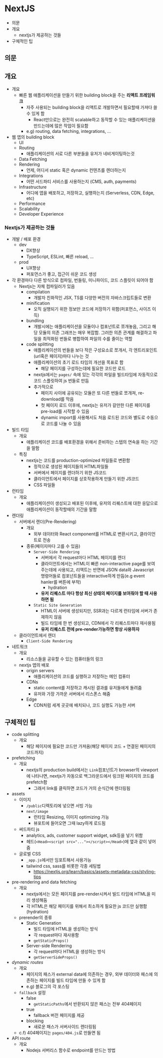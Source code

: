 # NextJS

- 의문
- 개요
  - nextjs가 제공하는 것들
- 구체적인 팁

## 의문

## 개요

- 개요
  - 빠른 웹 애플리케이션을 만들기 위한 building block을 주는 **리액트 프레임워크**
    - 자주 사용되는 building block을 리액트로 개발하면서 필요할때 가져다 쓸 수 있게 함
      - React만으로는 완전히 scalable하고 동작할 수 있는 애플리케이션을 만드는데에 많은 작업이 필요함
    - e.g) routing, data fetching, integrations, ...
- 웹 앱의 building block
  - UI
  - Routing
    - 애플리케이션의 서로 다른 부분들을 유저가 네비게이팅하는것
  - Data Fetching
  - Rendering
    - 언제, 어디서 static 혹은 dynamic 컨텐츠를 렌더하는지
  - Integrations
    - 어떤 서드파티 서비스를 사용하는지 (CMS, auth, payments)
  - Infrastructure
    - 어디에 앱을 배포하고, 저장하고, 실행하는지 (Serverless, CDN, Edge, etc)
  - Performance
  - Scalability
  - Developer Experience

### Nextjs가 제공하는 것들

- 개발 / 배포 환경
  - dev
    - DX향상
    - TypeScript, ESLint, 빠른 reload, ...
  - prod
    - UX향상
    - 퍼포먼스가 좋고, 접근이 쉬운 코드 생성
- 각 환경마다 다른 방식으로 컴파일, 번들링, 미니파이드, 코드 스플릿이 되어야 함
  - Nextjs는 자체 컴파일러가 있음
    - compilation
      - 개발자 친화적인 JSX, TS를 다양한 버전의 자바스크립트들로 변환
    - minification
      - 오직 실행되기 위한 정보만 코드에 저장하기 위함(퍼포먼스, 사이즈 이득)
    - bundling
      - 개발시에는 애플리케이션을 모듈이나 컴포넌트로 쪼개놓음, 그리고 해당 모듈의 의존 그래프는 매우 복잡함. 그러한 의존 관계를 해결하고 파일을 최적화된 번들로 병합하여 파일의 수를 줄이는 역할
    - code splitting
      - 애플리케이션의 번들을 보다 작은 구성요소로 쪼개서, 각 엔트리포인트(url혹은 페이지)마다 나누는 것
      - 애플리케이션의 초기 로드 타임의 개선을 목표로 함
        - 해당 페이지를 구성하는데에 필요한 코드만 로드
      - nextjs에서는 `pages/` 속에 있는 각각의 파일을 빌드타임에 자동적으로 코드 스플릿하여 js 번들로 만듬
      - 추가적으로
        - 페이지 사이에 공유되는 모듈은 또 다른 번들로 쪼개져, re-download를 막음
        - 첫 페이지 로드 이후에, nextjs는 유저가 갈만한 다른 페이지를 pre-load를 시작할 수 있음
        - dynamic import를 사용해서도 처음 로드된 코드와 별도로 수동으로 코드를 나눌 수 있음
- 빌드 타임
  - 개요
    - 애플리케이션 코드를 배포환경을 위해서 준비하는 스텝의 연속을 하는 기간을 말함
  - 특징
    - nextjs는 코드를 production-optimized 파일들로 변환함
      - 정적으로 생성된 페이지들의 HTML파일들
      - 서버에서 페이지를 렌더하기 위한 JS코드
      - 클라이언트에서 페이지를 상호작용하게 만들기 위한 JS코드
      - CSS 파일들
- 런타임
  - 개요
    - 애플리케이션이 생성되고 배포된 이후에, 유저의 리퀘스트에 대한 응답으로 애플리케이션이 동작할때의 기간을 말함
- 렌더링
  - 서버에서 렌더(Pre-Rendering)
    - 개요
      - 외부 데이터와 React component를 HTML로 변환시키고, 클라이언트로 전송
    - 종류(페이지마다 고를 수 있음)
      - `Server-Side Rendering`
        - 서버에서 각 request마다 HTML 페이지를 렌더
        - 클라이언트에서는 HTML이 빠른 non-interactive page를 보여주는데에 사용되고, 리액트는 반면에 JSON data와 Javascript 명령어들로 컴포넌트들을 interactive하게 만듬(e.g event hanler를 버튼에 부착)
          - hydration
        - **유저 리퀘스트 마다 항상 최신 상태의 페이지를 보여줘야 할 때 사용하면 됨**
      - `Static Site Generation`
        - HTML이 서버에 생성되지만, SSR과는 다르게 런타임에 서버가 존재하지 않음
        - 빌드 타임에 한 번 생성되고, CDN에서 각 리퀘스트마다 재사용됨
        - **유저 리퀘스트 전에 pre-render가능하면 항상 사용하자**
  - 클라이언트에서 렌더
    - `Client-Side Rendering`
- 네트워크
  - 개요
    - 리소스들을 공유할 수 있는 컴퓨터들의 링크
  - nextjs 앱의 배포
    - origin servers
      - 애플리케이션의 코드를 실행하고 저장하는 메인 컴퓨터
    - CDNs
      - static content를 저장하고 캐시된 결과를 유저들에게 돌려줌
      - 유저와 가장 가까운 서버에서 리스폰스 해줌
    - Edge
      - CDN처럼 세계 곳곳에 배치되나, 코드 실행도 가능한 서버

## 구체적인 팁

- code splitting
  - 개요
    - 해당 페이지에 필요한 코드만 가져옴(해당 페이지 코드 + 연결된 페이지의 코드까지)
- prefetching
  - 개요
    - nextjs의 production build에서는 `Link`컴포넌트가 browser의 viewport에 나타나면, nextjs가 자동으로 백그라운드에서 링크된 페이지의 코드를 prefetch함
      - 그래서 link를 클릭하면 코드가 거의 순식간에 렌더링됨
- assets
  - 이미지
    - `/public`디렉토리에 넣으면 서빙 가능
    - `next/image`
      - 런타임 Resizing, 이미지 optimizing 가능
      - 뷰포트에 들어오면 그때 lazy하게 로드됨
  - 써드파티 js
    - analytics, ads, customer support widget, sdk등을 넣기 위함
    - 헤드(`<Head><script src="..."></script></Head>`)에 옆과 같이 넣어줌
  - 글로벌 CSS
    - `_app.js`에서만 임포트해서 사용가능
    - tailwind css, sass를 비롯한 각종 세팅법
      - https://nextjs.org/learn/basics/assets-metadata-css/styling-tips
- pre-rendering and data fetching
  - 개요
    - nextjs에서는 모든 페이지를 pre-render시켜서 빌드 타임에 HTML을 미리 생성해둠
    - 각 HTML은 해당 페이지를 위해서 최소하게 필요한 js 코드만 실행함 (hydration)
  - prerender의 종류
    - Static Generation
      - 빌드 타임에 HTML을 생성하는 방식
      - 각 request마다 재사용함
      - `getStaticProps()`
    - Server-side Rendering
      - 각 request마다 HTML을 생성하는 방식
      - `getServerSideProps()`
- *dynamic routes*
  - 개요
    - 페이지의 패스가 external data에 의존하는 경우, 외부 데이터와 패스에 의존하는 페이지를 빌드 타임에 만들 수 있게 함
    - e.g) 블로그의 각 포스팅
  - `fallback` 설정
    - false
      - `getStaticPaths`에서 반환되지 않은 패스는 전부 404페이지
    - true
      - fallback 버전 페이지를 제공
    - blocking
      - 새로운 패스가 서버사이드 렌더링됨
  - c.f) 404페이지는 `pages/404.js`로 만들면 됨
- API route
  - 개요
    - Nodejs 서버리스 함수로 endpoint를 만드는 방법
